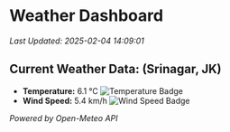 
# Weather Dashboard

_Last Updated: 2025-02-04 14:09:01_

## Current Weather Data: (Srinagar, JK)
- **Temperature:** 6.1 °C ![Temperature Badge](https://img.shields.io/badge/Temperature-Low%20Temp-blue)
- **Wind Speed:** 5.4 km/h ![Wind Speed Badge](https://img.shields.io/badge/Wind%20Speed-Light%20Wind-blue)

*Powered by Open-Meteo API*
